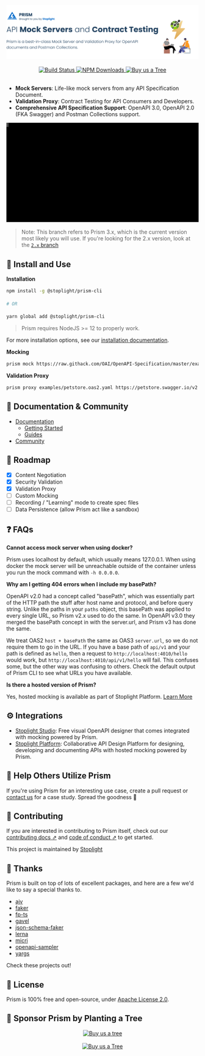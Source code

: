 <div align="center">
  <a href="https://stoplight.io/api-mocking?utm_source=github&utm_medium=prism&utm_campaign=readme">
    <img src="./examples/readme-header.svg" alt="Life-like mock servers from any API Specification Document.">
	<br>
  <br>
  <a href="https://circleci.com/gh/stoplightio/prism">
    <img src="https://img.shields.io/circleci/build/github/stoplightio/prism/master" alt="Build Status">
  </a>
  <a href="https://www.npmjs.com/package/@stoplight/prism-cli">
    <img src="https://img.shields.io/npm/dw/@stoplight/prism-http?color=blue" alt="NPM Downloads">
  </a>
  <a href="https://offset.earth/stoplightinc">
    <img src="https://img.shields.io/badge/Buy%20us%20a%20tree-%F0%9F%8C%B3-lightgreen" alt="Buy us a Tree">
  </a>
	<br>
  <br>
</div>

- **Mock Servers**: Life-like mock servers from any API Specification Document.
- **Validation Proxy**: Contract Testing for API Consumers and Developers.
- **Comprehensive API Specification Support**: OpenAPI 3.0, OpenAPI 2.0 (FKA Swagger) and Postman Collections support.

![Demo of Prism Mock Server being called with curl from the CLI](./examples/prism-cli.svg)

> Note: This branch refers to Prism 3.x, which is the current version most likely you will use. If you're looking for the 2.x version, look at the [`2.x` branch][2.x]

## 🧰 Install and Use

**Installation**
```bash
npm install -g @stoplight/prism-cli

# OR

yarn global add @stoplight/prism-cli
```
> Prism requires NodeJS >= 12 to properly work.

For more installation options, see our [installation documentation](https://meta.stoplight.io/docs/prism/docs/getting-started/01-installation.md).

**Mocking**

```bash
prism mock https://raw.githack.com/OAI/OpenAPI-Specification/master/examples/v3.0/petstore-expanded.yaml
```

**Validation Proxy**

```bash
prism proxy examples/petstore.oas2.yaml https://petstore.swagger.io/v2
```

## 📖 Documentation & Community

- [Documentation](https://meta.stoplight.io/docs/prism)
  - [Getting Started](https://meta.stoplight.io/docs/getting-started/01-installation.md)
  - [Guides](https://meta.stoplight.io/docs/guides/01-mocking.md)
- [Community](https://github.com/stoplightio/prism/discussions)

## 🚧 Roadmap

- [x] Content Negotiation
- [x] Security Validation
- [x] Validation Proxy
- [ ] Custom Mocking
- [ ] Recording / "Learning" mode to create spec files
- [ ] Data Persistence (allow Prism act like a sandbox)

## ❓ FAQs

**Cannot access mock server when using docker?**

Prism uses localhost by default, which usually means 127.0.0.1. When using docker the mock server will
be unreachable outside of the container unless you run the mock command with `-h 0.0.0.0`.

**Why am I getting 404 errors when I include my basePath?**

OpenAPI v2.0 had a concept called "basePath", which was essentially part of the HTTP path the stuff
after host name and protocol, and before query string. Unlike the paths in your `paths` object, this
basePath was applied to every single URL, so Prism v2.x used to do the same. In OpenAPI v3.0 they
merged the basePath concept in with the server.url, and Prism v3 has done the same.

We treat OAS2 `host + basePath` the same as OAS3 `server.url`, so we do not require them to go in
the URL. If you have a base path of `api/v1` and your path is defined as `hello`, then a request to
`http://localhost:4010/hello` would work, but `http://localhost:4010/api/v1/hello` will fail. This
confuses some, but the other way was confusing to others. Check the default output of Prism CLI to
see what URLs you have available.

**Is there a hosted version of Prism?**

Yes, hosted mocking is available as part of Stoplight Platform. [Learn More](https://stoplight.io/api-mocking?utm_source=github&utm_medium=prism&utm_campaign=readme) 

## ⚙️ Integrations

- [Stoplight Studio](https://stoplight.io/studio/?utm_source=github&utm_medium=prism&utm_campaign=readme): Free visual OpenAPI designer that comes integrated with mocking powered by Prism.
- [Stoplight Platform](https://stoplight.io/?utm_source=github&utm_medium=prism&utm_campaign=readme): Collaborative API Design Platform for designing, developing and documenting APIs with hosted mocking powered by Prism. 

## 🏁 Help Others Utilize Prism 

If you're using Prism for an interesting use case, create a pull request or [contact us]() for a case study. Spread the goodness 🎉

## 👏 Contributing

If you are interested in contributing to Prism itself, check out our [contributing docs ⇗][contributing] and [code of conduct ⇗][code_of_conduct] to get started.

This project is maintained by [Stoplight](https://stoplight.io/?utm_source=github&utm_medium=prism&utm_campaign=readme)

## 🎉 Thanks

Prism is built on top of lots of excellent packages, and here are a few we'd like to say a special thanks to.

- [ajv](https://www.npmjs.com/package/ajv)
- [faker](https://www.npmjs.com/package/faker)
- [fp-ts](https://www.npmjs.com/package/fp-ts)
- [gavel](https://www.npmjs.com/package/gavel)
- [json-schema-faker](https://www.npmjs.com/package/json-schema-faker)
- [lerna](https://www.npmjs.com/package/lerna)
- [micri](https://www.npmjs.com/package/micri)
- [openapi-sampler](https://www.npmjs.com/package/openapi-sampler)
- [yargs](https://www.npmjs.com/package/yargs)

Check these projects out!

[code_of_conduct]: CODE_OF_CONDUCT.md
[contributing]: CONTRIBUTING.md
[download-release]: https://github.com/stoplightio/prism/releases/latest
[core]: https://www.npmjs.com/package/@stoplight/prism-core
[http]: https://www.npmjs.com/package/@stoplight/prism-http
[http-server]: https://www.npmjs.com/package/@stoplight/prism-http-server
[cli]: https://www.npmjs.com/package/@stoplight/prism-cli
[cli-docs]: ./docs/getting-started/03-cli.md
[2.x]: https://github.com/stoplightio/prism/tree/2.x
[http-docs]: packages/http/README.md

## 📜 License

Prism is 100% free and open-source, under [Apache License 2.0](LICENSE).

## 🌲 Sponsor Prism by Planting a Tree

<div align="center">
  <a href="https://offset.earth/stoplightinc">
    <img src="https://i.ibb.co/xfHsXgn/ecologi-social-good-graphic.png" alt="Buy us a tree">
	<br>
  <br>
  <a href="https://offset.earth/stoplightinc">
    <img src="https://img.shields.io/badge/Buy%20us%20a%20tree-%F0%9F%8C%B3-lightgreen" alt="Buy us a Tree">
  </a>
</div>